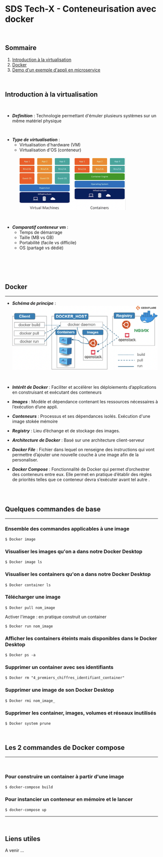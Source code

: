# SDS Tech-X - Conteneurisation avec docker
<br/>

## Sommaire
1. [Introduction à la virtualisation](#virtualisation)
2. [Docker](#docker)
3. [Demo d'un exemple d'appli en microservice](#demo)



<br/>

## Introduction à la virtualisation
<br>

* *__Definition__*  : Technologie permettant d'émuler plusieurs systèmes sur un même matériel physique
<br>

* *__Type de virtualisation__*  : 
    * Virtualisation d'hardware (VM)
    * Virtualisation d'OS (conteneur) <br> 
<br><img src="pictures/vm_conteneur.png" alt="Your image title" width="350"/>

<br>

* *__Comparatif conteneur vm__*  : 
    * Temps de démarrage
    * Taille (MB vs GB)
    * Portabilité (facile vs difficile)
    * OS (partagé vs dédié)

<br>


	
<br><br>

## Docker

*** 


* *__Schéma de principe__*  : 
<br><img src="pictures/archi_docker.png" alt="Your image title" width="480"/>

<br>

* *__Intérêt de Docker__*  : Faciliter et accélèrer les déploiements d’applications en construisant et exécutant des conteneurs

* *__Images__*  : Modèle et dépendance contenant les ressources nécessaires à l’exécution d’une appli. 

* *__Conteneurs__*  : Processus et ses dépendances isolés. Exécution d'une image stokée mémoire

* *__Registry__*  : Lieu d’échange et de stockage des images.


* *__Architecture de Docker__*  : Basé sur une architecture client-serveur


* *__Docker File__*  : Fichier dans lequel on renseigne des instructions qui vont permettre d’ajouter une nouvelle couche à une image afin de la personaliser.

* *__Docker Compose__*  : Fonctionnalité de Docker qui permet d’orchestrer des conteneurs entre eux. Elle permet en pratique d’établir des règles de priorités telles que ce conteneur devra s’exécuter avant tel autre .





<br>
<br>

## Quelques commandes de base

***

### Ensemble des commandes applicables à une image
```
$ Docker image
```

### Visualiser les images qu'on a dans notre Docker Desktop

```
$ Docker image ls
```


### Visualiser les containers qu'on a dans notre Docker Desktop

```
$ Docker container ls
```

### Télécharger une image

```
$ Docker pull nom_image
```

Activer l'image : en pratique construit un container

```
$ Docker run nom_image
```

### Afficher les containers éteints mais disponibles dans le Docker Desktop
```
$ Docker ps -a
```

### Supprimer un container avec ses identifiants

```
$ Docker rm "4_premiers_chiffres_identifiant_container"
```

### Supprimer une image de son Docker Desktop

```
$ Docker rmi nom_image_

```


### Supprimer les container, images, volumes et réseaux inutilisés

```
$ Docker system prune
```
<br>

## Les 2 commandes de Docker compose

***
<br> 


### Pour construire un container à partir d'une image
```
$ docker-compose build

```

### Pour instancier un conteneur en mémoire et le lancer
```
$ docker-compose up

```

***

<br>

## Liens utiles

A venir ...